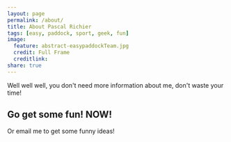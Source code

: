 ```yaml
---
layout: page
permalink: /about/
title: About Pascal Richier
tags: [easy, paddock, sport, geek, fun]
image:
  feature: abstract-easypaddockTeam.jpg
  credit: Full Frame
  creditlink:
share: true
---
```


Well well well, you don't need more information about me, don't waste your time!

## Go get some fun! NOW!
Or email me to get some funny ideas!
